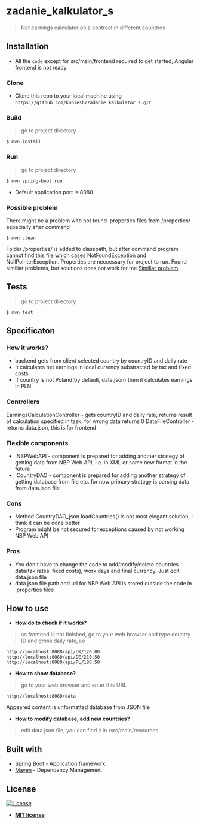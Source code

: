 # zadanie_kalkulator_s

> Net earnings calculator on a contract in different countries


## Installation

- All the `code` except for src/main/frontend required to get started, Angular frontend is not ready

### Clone

- Clone this repo to your local machine using `https://github.com/kubiesh/zadanie_kalkulator_s.git`

### Build
> go to project directory
```shell
$ mvn install
```

### Run
> go to project directory
```shell
$ mvn spring-boot:run
```

- Default application port is 8080

### Possible problem

There might be a problem with not found .properties files from /properties/ especially after command
```shell
$ mvn clean
```
Folder /properties/ is added to classpath, but after command program cannot find this file which cases NotFoundException and NullPointerException. Properties are neccessary for project to run. 
Found similiar problems, but solutions does not work for me
[Similiar problem](https://stackoverflow.com/questions/9698465/maven-clean-build-causes-project-in-eclipse-to-show-errors-until-clean-in-ecli`)

## Tests
> go to project directory
```shell
$ mvn test
```
## Specificaton

### **How it works?**
- backend gets from client selected country by countryID and daily rate
- It calculates net earnings in local currency substracted by tax and fixed costs
- If country is not Poland(by default, data.json) then it calculates earnings in PLN

### **Controllers**
EarningsCalculationController - gets countryID and daily rate, returns result of calculation specified in task, for wrong data returns 0
DataFileController - returns data.json, this is for frontend

### **Flexible components**
- INBPWebAPI - component is prepared for adding another strategy of getting data from NBP Web API, i.e. in XML or some new format in the future
- ICountryDAO - component is prepared for adding another strategy of getting database from file etc. for now primary strategy is parsing data from data.json file

### **Cons**
- Method CountryDAO_json.loadCountries() is not most elegant solution, I think it can be done better
- Program might be not secured for exceptions caused by not working NBP Web API

### **Pros**
- You don't have to change the code to add/modify/delete countries data(tax rates, fixed costs), work days and final currency. Just edit data.json file
- data.json file path and url for NBP Web API is stored outside the code in .properties files

## How to use

- **How do to check if it works?**
>as frontend is not finished, go to your web browser and type country ID and gross daily rate, i.e
```shell
http://localhost:8080/api/UK/120.00
http://localhost:8080/api/DE/210.50
http://localhost:8080/api/PL/180.50
```
- **How to show database?**
>go to your web browser and enter this URL
```shell
http://localhost:8080/data
```
Appeared content is unformatted database from JSON file

- **How to modify database, add new countries?**
>edit data.json file, you can find it in /src/main/resources

## Built with

* [Spring Boot](https://projects.spring.io/spring-boot/) - Application framework
* [Maven](https://maven.apache.org/) - Dependency Management

## License

[![License](http://img.shields.io/:license-mit-blue.svg?style=flat-square)](http://badges.mit-license.org)

- **[MIT license](http://opensource.org/licenses/mit-license.php)**
